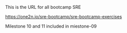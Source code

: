 This is the URL for all bootcamp SRE

https://one2n.io/sre-bootcamp/sre-bootcamp-exercises

Milestone 10 and 11 included in miestone-09 
